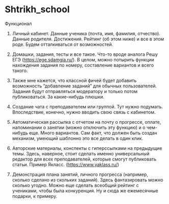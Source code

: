 # Shtrikh_school

Функционал

1) Личный кабинет. Данные ученика (почта, имя, фамилия, отчество). Данные родителя. Достижения. Рейтинг (об этом ниже) и все в этом роде. Будем отталкиваться от возможностей.

2) Домашки, задания, тесты и все такое. Что-то вроде аналога Решу ЕГЭ (https://ege.sdamgia.ru/). В целом, можно потырить функции нахождения задания по номеру, составление вариантов и всего такого. 

3) Также мне кажется, что классной фичей будет добавить возможность “добавление заданий” для обычных пользователей. Задания будут отправляться модератору и только потом публиковаться. За какие-нибудь плюшки.

4) Создание чата с преподавателем или группой. Тут нужно подумать.
Впоследствие, конечно, нужно вводить свою связь с кабинетом.

5) Автоматическая рассылка с отчетом на почту о прогрессе, оплате, напоминании о занятии (можно отключить эту функцию) и о чем-нибудь еще. Много вариантов. Сам факт, что должен быть создан механизм, умеющий шаблонно это все делать в один клик. 

6) Авторские материалы, конспекты с гиперссылками на предыдущие темы. Здесь, наверное, стоит сделать именно универсальный редактор для всех преподавателей, которые смогут публиковать статьи. Пример Якласс. (https://www.yaklass.ru/) 

7) Демонстрация плана занятий, личного прогресса (например, сколько сделано из скольких заданий). Здесь фантазировать можно сколько угодно.
Можно еще сделать всеобщий рейтинг с учениками, чтобы была конкуренция. Ну и сюда же ежемесячные подарки, к примеру.
